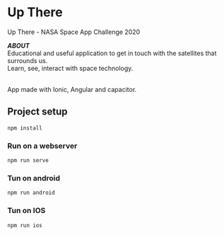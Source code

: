 # Up There
Up There - NASA Space App Challenge 2020 

***ABOUT***  
Educational and useful application to get in touch with the satellites that surrounds us.<br/>
Learn, see, interact with space technology.<br/><br/>

App made with Ionic, Angular and capacitor.

## Project setup
```
npm install
```

### Run on a webserver
```
npm run serve
```

### Tun on android
```
npm run android
```

### Tun on IOS
```
npm run ios
```